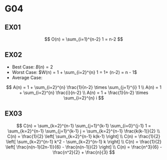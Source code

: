 # G04

## EX01

$$ 
O(n) = \sum_{i=1}^{n-2} 1  = n-2 
$$

## EX02

- Best Case: $B(n) = 2$
- Worst Case: $W(n) = 1 + \sum_{i=2}^{n} 1 = 1+ (n-2) = n - 1$
- Average Case: 

$$
    A(n) = 1 + \sum_{i=2}^{n} \frac{1}{n-2}  \times \sum_{j=1}^{i} 1 \\
    A(n) = 1 + \sum_{i=2}^{n} \frac{i}{n-2} \\
    A(n) = 1 + \frac{1}{n-2} \times \sum_{i=2}^{n} i
$$

## EX03

$$
C(n) = \sum_{k=2}^{n-1} \sum_{j=1}^{k-1} \sum_{i=0}^{j-1} 1
= \sum_{k=2}^{n-1} \sum_{j=1}^{k-1} j 
= \sum_{k=2}^{n-1} \frac{k(k-1)}{2} \\
C(n) = \frac{1}{2} \left[ \sum_{k=2}^{n-1} k(k-1) \right] \\
C(n) = \frac{1}{2} \left[ \sum_{k=2}^{n-1} k^2 - \sum_{k=2}^{n-1} k \right] \\
C(n) = \frac{1}{2} \left[ \frac{n(n-1)(2n-1)}{6} - \frac{n(n-1)}{2} \right] \\
C(n) = \frac{n^3}{6} - \frac{n^2}{2} + \frac{n}{3}
$$
